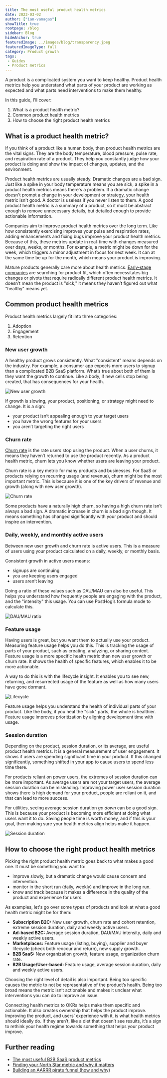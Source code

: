 ```yaml
---
title: The most useful product health metrics
date: 2023-03-02
author: ["ian-vanagas"]
showTitle: true
rootpage: /blog
sidebar: Blog
hideAnchor: true
featuredImage: ../images/blog/transparency.jpeg
featuredImageType: full
category: Product growth
tags:
 - Guides
 - Product metrics
---
```


A product is a complicated system you want to keep healthy. Product health metrics help you understand what parts of your product are working as expected and what parts need interventions to make them healthy.

In this guide, I'll cover:

1. What is a product health metric?
2. Common product health metrics
3. How to choose the right product health metrics

## What is a product health metric?

If you think of a product like a human body, then product health metrics are the vital signs. They are the body temperature, blood pressure, pulse rate, and respiration rate of a product. They help you constantly judge how your product is doing and show the impact of changes, updates, and the environment.

Product health metrics are usually steady. Dramatic changes are a bad sign. Just like a spike in your body temperature means you are sick, a spike in a product health metrics means there's a problem. If a dramatic change doesn't prompt a change in your development or strategy, your health metric isn't good. A doctor is useless if you never listen to them. A good product health metric is a summary of a product, so it must be abstract enough to remove unnecessary details, but detailed enough to provide actionable information.

Companies aim to improve product health metrics over the long term. Like how consistently exercising improves your pulse and respiration rates, adding enhancements and fixing bugs improve your product health metrics. Because of this, these metrics update in real-time with changes measured over days, weeks, or months. For example, a metric might be down for the week, which triggers a minor adjustment in focus for next week. It can at the same time be up for the month, which means your product is improving. 

Mature products generally care more about health metrics. [Early-stage companies](/blog/early-stage-analytics) are searching for product fit, which often necessitates big changes or pivots that require radically different product health metrics. It doesn’t mean the product is "sick," it means they haven’t figured out what "healthy" means yet.

## Common product health metrics

Product health metrics largely fit into three categories:

1. Adoption
2. Engagement
3. Retention

### New user growth

A healthy product grows consistently. What "consistent" means depends on the industry. For example, a consumer app expects more users to signup than a complicated B2B SaaS platform. What’s true about both of them is they want the growth to continue. Like a body, if new cells stop being created, that has consequences for your health.

![New user growth](../images/blog/product-health-metrics/growth.png)

If growth is slowing, your product, positioning, or strategy might need to change. It is a sign:

- your product isn’t appealing enough to your target users
- you have the wrong features for your users
- you aren’t targeting the right users

### Churn rate

[Churn rate](/blog/customer-churn-analysis-guide) is the rate users stop using the product. When a user churns, it means they haven’t returned to use the product recently. As a product health metric, churn lets you know whether users are leaving your product. 

Churn rate is a key metric for many products and businesses. For SaaS or products relying on recurring usage (and revenue), churn might be the most important metric. This is because it is one of the key drivers of revenue and growth (along with new user growth).

![Churn rate](../images/blog/product-health-metrics/churn.png)

Some products have a naturally high churn, so having a high churn rate isn’t always a bad sign. A dramatic increase in churn is a bad sign though. It means something has changed significantly with your product and should inspire an intervention.

### Daily, weekly, and monthly active users

Between new user growth and churn rate is active users. This is a measure of users using your product calculated on a daily, weekly, or monthly basis.

Consistent growth in active users means:

- signups are continuing
- you are keeping users engaged
- users aren’t leaving

Doing a ratio of these values such as DAU/MAU can also be useful. This helps you understand how frequently people are engaging with the product, and the "intensity" this usage. You can use PostHog’s formula mode to calculate this. 

![DAU/MAU ratio](../images/blog/product-health-metrics/daumau.png)

### Feature usage

Having users is great, but you want them to actually use your product. Measuring feature usage helps you do this. This is tracking the usage of parts of your product, such as creating, analyzing, or sharing content. Feature usage is a more specific health metric than new user growth or churn rate. It shows the health of specific features, which enables it to be more actionable.

A way to do this is with the lifecycle insight. It enables you to see new, returning, and resurrected usage of the feature as well as how many users have gone dormant.

![Lifecycle](../images/blog/product-health-metrics/lifecycle.png)

Feature usage helps you understand the health of individual parts of your product. Like the body, if you heal the "sick" parts, the whole is healthier. Feature usage improves prioritization by aligning development time with usage.

### Session duration

Depending on the product, session duration, or its average, are useful product health metrics. It is a general measurement of user engagement. It shows if users are spending significant time in your product. If this changed significantly, something shifted in your app to cause users to spend less time there.

For products reliant on power users, the extremes of session duration can be more important. As average users are not your target users, the average session duration can be misleading. Improving power user session duration shows there is high demand for your product, people are reliant on it, and that can lead to more success.

For utilities, seeing average session duration _go down_ can be a good sign. This is because your product is becoming more efficient at doing what users want it to do. Saving people time is worth money, and if this is your goal, then making sure your health metrics align helps make it happen.

![Session duration](../images/blog/product-health-metrics/duration.png)

## How to choose the right product health metrics

Picking the right product health metric goes back to what makes a good one. It must be something you want to:

- improve slowly, but a dramatic change would cause concern and intervention.
- monitor in the short run (daily, weekly) and improve in the long run.
- know and track because it makes a difference in the quality of the product and experience for users.

As examples, let's go over some types of products and look at what a good health metric might be for them:

- **Subscription B2C:** New user growth, churn rate and cohort retention, extreme session duration, daily and weekly active users.
- **Ad-based B2C:** Average session duration, DAU/MAU intensity, daily and weekly active users.
- **Marketplaces:** Feature usage (listing, buying), supplier and buyer lifecycle (check both reoccur and return), new supply growth.
- **B2B SaaS:** New organization growth, feature usage, organization churn rate.
- **B2B Usage/User-based:** Feature usage, average session duration, daily and weekly active users.

Choosing the right level of detail is also important. Being too specific causes the metric to not be representative of the product’s health. Being too broad means the metric isn’t actionable and makes it unclear what interventions you can do to improve an issue.

Connecting health metrics to OKRs helps make them specific and actionable. It also creates ownership that helps the product improve. Improving the product, and users’ experience with it, is what health metrics should ideally do. If they aren’t, like a diet that doesn’t see results, it’s a sign to rethink your health regime towards something that helps your product improve.

## Further reading

- [The most useful B2B SaaS product metrics](/blog/b2b-saas-product-metrics)
- [Finding your North Star metric and why it matters](/blog/north-star-metrics)
- [Building an AARRR pirate funnel (how and why)](/blog/aarrr-pirate-funnel)
